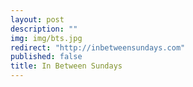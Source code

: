 ```yaml
---
layout: post
description: ""
img: img/bts.jpg
redirect: "http://inbetweensundays.com"
published: false
title: In Between Sundays
---
```



